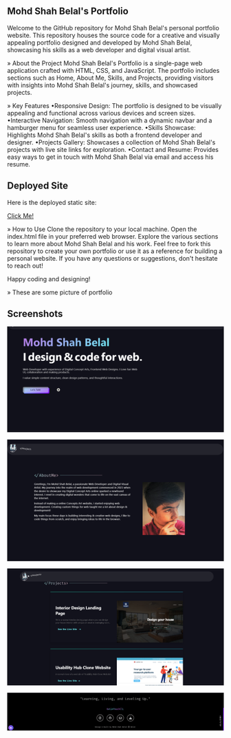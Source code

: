 ##  Mohd Shah Belal's Portfolio
Welcome to the GitHub repository for Mohd Shah Belal's personal portfolio website. This repository houses the source code for a creative and visually appealing portfolio designed and developed by Mohd Shah Belal, showcasing his skills as a web developer and digital visual artist.

» About the Project
Mohd Shah Belal's Portfolio is a single-page web application crafted with HTML, CSS, and JavaScript. The portfolio includes sections such as Home, About Me, Skills, and Projects, providing visitors with insights into Mohd Shah Belal's journey, skills, and showcased projects.

» Key Features
•Responsive Design: The portfolio is designed to be visually appealing and functional across various devices and screen sizes.
•Interactive Navigation: Smooth navigation with a dynamic navbar and a hamburger menu for seamless user experience.
•Skills Showcase: Highlights Mohd Shah Belal's skills as both a frontend developer and designer.
•Projects Gallery: Showcases a collection of Mohd Shah Belal's projects with live site links for exploration.
•Contact and Resume: Provides easy ways to get in touch with Mohd Shah Belal via email and access his resume.


## Deployed Site

Here is the deployed static site:

[Click Me!](https://shahbelal.github.io/My-Portfolio-landing-page/)

» How to Use
Clone the repository to your local machine.
Open the index.html file in your preferred web browser.
Explore the various sections to learn more about Mohd Shah Belal and his work.
Feel free to fork this repository to create your own portfolio or use it as a reference for building a personal website. If you have any questions or suggestions, don't hesitate to reach out!

Happy coding and designing!

» These are some picture of portfolio


## Screenshots


![App Screenshot](https://github.com/shahbelal/My-Portfolio-landing-page/blob/main/screenshot/Screenshot1.png)

![App Screenshot](https://github.com/shahbelal/My-Portfolio-landing-page/blob/main/screenshot/Screenshot2.png)

![App Screenshot](https://github.com/shahbelal/My-Portfolio-landing-page/blob/main/screenshot/Screenshot3.png)

![App Screenshot](https://github.com/shahbelal/My-Portfolio-landing-page/blob/main/screenshot/Screenshot4.png)

